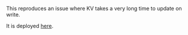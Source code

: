 This reproduces an issue where KV takes a very long time to update on write.

It is deployed [here](https://repro-kvdelay.dkonsumer-gummicube.workers.dev/).